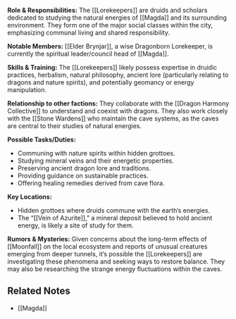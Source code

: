 **Role & Responsibilities:** The [[Lorekeepers]] are druids and scholars dedicated to studying the natural energies of [[Magda]] and its surrounding environment. They form one of the major social classes within the city, emphasizing communal living and shared responsibility. 

**Notable Members:** [[Elder Brynjar]], a wise Dragonborn Lorekeeper, is currently the spiritual leader/council head of [[Magda]].

**Skills & Training:** The [[Lorekeepers]] likely possess expertise in druidic practices, herbalism, natural philosophy, ancient lore (particularly relating to dragons and nature spirits), and potentially geomancy or energy manipulation. 

**Relationship to other factions:** They collaborate with the [[Dragon Harmony Collective]] to understand and coexist with dragons. They also work closely with the [[Stone Wardens]] who maintain the cave systems, as the caves are central to their studies of natural energies.

**Possible Tasks/Duties:**
*   Communing with nature spirits within hidden grottoes.
*   Studying mineral veins and their energetic properties.
*   Preserving ancient dragon lore and traditions.
*   Providing guidance on sustainable practices.
*   Offering healing remedies derived from cave flora.

**Key Locations:** 
* Hidden grottoes where druids commune with the earth’s energies.
* The “[[Vein of Azurite]],” a mineral deposit believed to hold ancient energy, is likely a site of study for them.

**Rumors & Mysteries:** Given concerns about the long-term effects of [[Moonfall]] on the local ecosystem and reports of unusual creatures emerging from deeper tunnels, it’s possible the [[Lorekeepers]] are investigating these phenomena and seeking ways to restore balance. They may also be researching the strange energy fluctuations within the caves.

## Related Notes
- [[Magda]]
